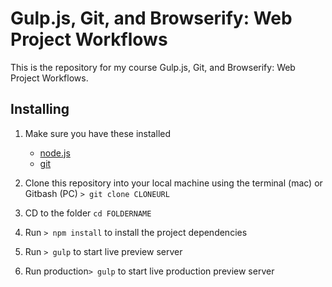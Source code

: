 # Gulp.js, Git, and Browserify: Web Project Workflows
This is the repository for my course Gulp.js, Git, and Browserify: Web Project Workflows.

## Installing
1. Make sure you have these installed
	- [node.js](http://nodejs.org/)
	- [git](http://git-scm.com/)

2. Clone this repository into your local machine using the terminal (mac) or Gitbash (PC) `> git clone CLONEURL`
3. CD to the folder `cd FOLDERNAME`
4. Run `> npm install` to install the project dependencies
5. Run `> gulp` to start live preview server
6. Run production`> gulp` to start live production preview server
